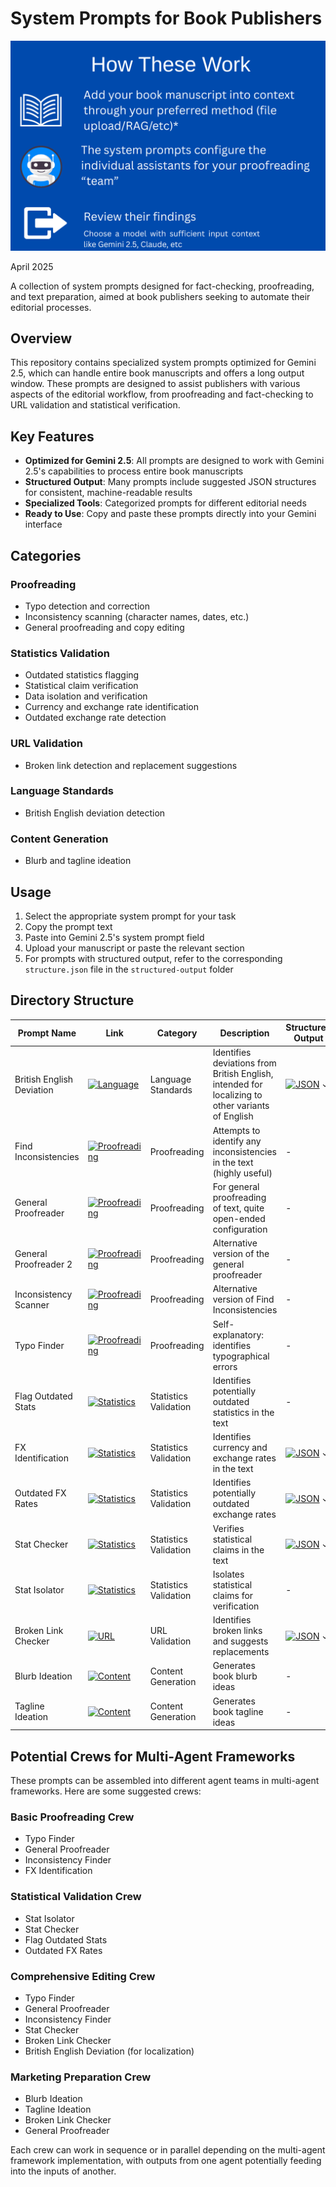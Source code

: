 # System Prompts for Book Publishers

![alt text](banner.png)

April 2025

A collection of system prompts designed for fact-checking, proofreading, and text preparation, aimed at book publishers seeking to automate their editorial processes.

## Overview

This repository contains specialized system prompts optimized for Gemini 2.5, which can handle entire book manuscripts and offers a long output window. These prompts are designed to assist publishers with various aspects of the editorial workflow, from proofreading and fact-checking to URL validation and statistical verification.

## Key Features

- **Optimized for Gemini 2.5**: All prompts are designed to work with Gemini 2.5's capabilities to process entire book manuscripts
- **Structured Output**: Many prompts include suggested JSON structures for consistent, machine-readable results
- **Specialized Tools**: Categorized prompts for different editorial needs
- **Ready to Use**: Copy and paste these prompts directly into your Gemini interface

## Categories

### Proofreading
- Typo detection and correction
- Inconsistency scanning (character names, dates, etc.)
- General proofreading and copy editing

### Statistics Validation
- Outdated statistics flagging
- Statistical claim verification
- Data isolation and verification
- Currency and exchange rate identification
- Outdated exchange rate detection

### URL Validation
- Broken link detection and replacement suggestions

### Language Standards
- British English deviation detection

### Content Generation
- Blurb and tagline ideation

## Usage

1. Select the appropriate system prompt for your task
2. Copy the prompt text
3. Paste into Gemini 2.5's system prompt field
4. Upload your manuscript or paste the relevant section
5. For prompts with structured output, refer to the corresponding `structure.json` file in the `structured-output` folder

## Directory Structure

| Prompt Name | Link | Category | Description | Structured Output |
|-------------|------|----------|-------------|------------------|
| British English Deviation | [![Language](https://img.shields.io/badge/Language-blue)](language/british-english-deviation.md) | Language Standards | Identifies deviations from British English, intended for localizing to other variants of English | [![JSON](https://img.shields.io/badge/JSON-Schema-lightgrey)](structured-output/british-english-structure.json) ✓ |
| Find Inconsistencies | [![Proofreading](https://img.shields.io/badge/Proofreading-green)](proofreaders/find-inconsistencies.md) | Proofreading | Attempts to identify any inconsistencies in the text (highly useful) | - |
| General Proofreader | [![Proofreading](https://img.shields.io/badge/Proofreading-green)](proofreaders/general.md) | Proofreading | For general proofreading of text, quite open-ended configuration | - |
| General Proofreader 2 | [![Proofreading](https://img.shields.io/badge/Proofreading-green)](proofreaders/general2.md) | Proofreading | Alternative version of the general proofreader | - |
| Inconsistency Scanner | [![Proofreading](https://img.shields.io/badge/Proofreading-green)](proofreaders/inconsistency-scanner2.md) | Proofreading | Alternative version of Find Inconsistencies | - |
| Typo Finder | [![Proofreading](https://img.shields.io/badge/Proofreading-green)](proofreaders/typo-finder.md) | Proofreading | Self-explanatory: identifies typographical errors | - |
| Flag Outdated Stats | [![Statistics](https://img.shields.io/badge/Statistics-orange)](statistics/flag-outdated-stats.md) | Statistics Validation | Identifies potentially outdated statistics in the text | - |
| FX Identification | [![Statistics](https://img.shields.io/badge/Statistics-orange)](statistics/fx-identification.md) | Statistics Validation | Identifies currency and exchange rates in the text | [![JSON](https://img.shields.io/badge/JSON-Schema-lightgrey)](structured-output/fx-identification-structure.json) ✓ |
| Outdated FX Rates | [![Statistics](https://img.shields.io/badge/Statistics-orange)](statistics/outdated-fx-rates.md) | Statistics Validation | Identifies potentially outdated exchange rates | [![JSON](https://img.shields.io/badge/JSON-Schema-lightgrey)](structured-output/outdated-fx-rates-structure.json) ✓ |
| Stat Checker | [![Statistics](https://img.shields.io/badge/Statistics-orange)](statistics/stat-checker.md) | Statistics Validation | Verifies statistical claims in the text | [![JSON](https://img.shields.io/badge/JSON-Schema-lightgrey)](structured-output/stat-checker-structure.json) ✓ |
| Stat Isolator | [![Statistics](https://img.shields.io/badge/Statistics-orange)](statistics/stat-isolator.md) | Statistics Validation | Isolates statistical claims for verification | - |
| Broken Link Checker | [![URL](https://img.shields.io/badge/URL-red)](url-validation/broken-link-checker.md) | URL Validation | Identifies broken links and suggests replacements | [![JSON](https://img.shields.io/badge/JSON-Schema-lightgrey)](structured-output/broken-link-checker-structure.json) ✓ |
| Blurb Ideation | [![Content](https://img.shields.io/badge/Content-purple)](blurb-ideation.md) | Content Generation | Generates book blurb ideas | - |
| Tagline Ideation | [![Content](https://img.shields.io/badge/Content-purple)](tagline-ideation.md) | Content Generation | Generates book tagline ideas | - |

## Potential Crews for Multi-Agent Frameworks

These prompts can be assembled into different agent teams in multi-agent frameworks. Here are some suggested crews:

### Basic Proofreading Crew
- Typo Finder
- General Proofreader
- Inconsistency Finder
- FX Identification

### Statistical Validation Crew
- Stat Isolator
- Stat Checker
- Flag Outdated Stats
- Outdated FX Rates

### Comprehensive Editing Crew
- Typo Finder
- General Proofreader
- Inconsistency Finder
- Stat Checker
- Broken Link Checker
- British English Deviation (for localization)

### Marketing Preparation Crew
- Blurb Ideation
- Tagline Ideation
- Broken Link Checker
- General Proofreader

Each crew can work in sequence or in parallel depending on the multi-agent framework implementation, with outputs from one agent potentially feeding into the inputs of another.